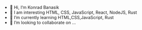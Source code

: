 - 👋 Hi, I’m Konrad Banasik
- 👀 I am interesting HTML, CSS, JavaScript, React, NodeJS, Rust
- 🌱 I’m currently learning HTML,CSS,JavaScript, Rust
- 💞️ I’m looking to collaborate on ...


<!---
Konrad440/Konrad440 is a ✨ special ✨ repository because its `README.md` (this file) appears on your GitHub profile.
You can click the Preview link to take a look at your changes.
--->
